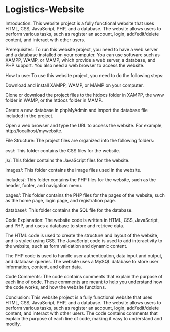 # Logistics-Website
Introduction:
This website project is a fully functional website that uses HTML, CSS, JavaScript, PHP, and a database. The website allows users to perform various tasks, such as register an account, login, add/edit/delete content, and interact with other users.

Prerequisites:
To run this website project, you need to have a web server and a database installed on your computer. You can use software such as XAMPP, WAMP, or MAMP, which provide a web server, a database, and PHP support. You also need a web browser to access the website.

How to use:
To use this website project, you need to do the following steps:

Download and install XAMPP, WAMP, or MAMP on your computer.

Clone or download the project files to the htdocs folder in XAMPP, the www folder in WAMP, or the htdocs folder in MAMP.

Create a new database in phpMyAdmin and import the database file included in the project.

Open a web browser and type the URL to access the website. For example, http://localhost/mywebsite.

File Structure:
The project files are organized into the following folders:

css/: This folder contains the CSS files for the website.

js/: This folder contains the JavaScript files for the website.

images/: This folder contains the image files used in the website.

includes/: This folder contains the PHP files for the website, such as the header, footer, and navigation menu.

pages/: This folder contains the PHP files for the pages of the website, such as the home page, login page, and registration page.

database/: This folder contains the SQL file for the database.

Code Explanation:
The website code is written in HTML, CSS, JavaScript, and PHP, and uses a database to store and retrieve data.

The HTML code is used to create the structure and layout of the website, and is styled using CSS. The JavaScript code is used to add interactivity to the website, such as form validation and dynamic content.

The PHP code is used to handle user authentication, data input and output, and database queries. The website uses a MySQL database to store user information, content, and other data.

Code Comments:
The code contains comments that explain the purpose of each line of code. These comments are meant to help you understand how the code works, and how the website functions.

Conclusion:
This website project is a fully functional website that uses HTML, CSS, JavaScript, PHP, and a database. The website allows users to perform various tasks, such as register an account, login, add/edit/delete content, and interact with other users. The code contains comments that explain the purpose of each line of code, making it easy to understand and modify.
